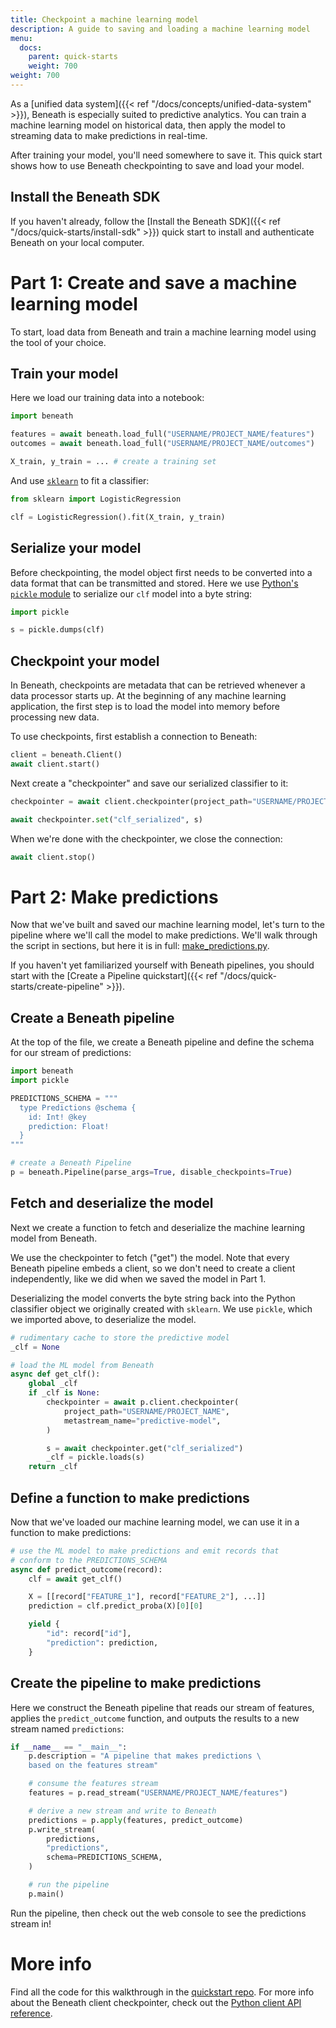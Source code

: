 ```yaml
---
title: Checkpoint a machine learning model
description: A guide to saving and loading a machine learning model
menu:
  docs:
    parent: quick-starts
    weight: 700
weight: 700
---
```


As a [unified data system]({{< ref "/docs/concepts/unified-data-system" >}}), Beneath is especially suited to predictive analytics. You can train a machine learning model on historical data, then apply the model to streaming data to make predictions in real-time.

After training your model, you'll need somewhere to save it. This quick start shows how to use Beneath checkpointing to save and load your model.

## Install the Beneath SDK

If you haven't already, follow the [Install the Beneath SDK]({{< ref "/docs/quick-starts/install-sdk" >}}) quick start to install and authenticate Beneath on your local computer.

# Part 1: Create and save a machine learning model

To start, load data from Beneath and train a machine learning model using the tool of your choice.

## Train your model

Here we load our training data into a notebook:

```python
import beneath

features = await beneath.load_full("USERNAME/PROJECT_NAME/features")
outcomes = await beneath.load_full("USERNAME/PROJECT_NAME/outcomes")

X_train, y_train = ... # create a training set
```

And use [`sklearn`](https://scikit-learn.org/stable/) to fit a classifier:

```python
from sklearn import LogisticRegression

clf = LogisticRegression().fit(X_train, y_train)
```

## Serialize your model

Before checkpointing, the model object first needs to be converted into a data format that can be transmitted and stored. Here we use [Python's `pickle` module](https://realpython.com/python-pickle-module/) to serialize our `clf` model into a byte string:

```python
import pickle

s = pickle.dumps(clf)
```

## Checkpoint your model

In Beneath, checkpoints are metadata that can be retrieved whenever a data processor starts up. At the beginning of any machine learning application, the first step is to load the model into memory before processing new data.

To use checkpoints, first establish a connection to Beneath:

```python
client = beneath.Client()
await client.start()
```

Next create a "checkpointer" and save our serialized classifier to it:

```python
checkpointer = await client.checkpointer(project_path="USERNAME/PROJECT_NAME")

await checkpointer.set("clf_serialized", s)
```

When we're done with the checkpointer, we close the connection:

```python
await client.stop()
```

# Part 2: Make predictions

Now that we've built and saved our machine learning model, let's turn to the pipeline where we'll call the model to make predictions. We'll walk through the script in sections, but here it is in full: [make_predictions.py](https://github.com/beneath-hq/beneath/blob/master/examples/quick-starts/checkpoint-machine-learning-model/make_predictions.py).

If you haven't yet familiarized yourself with Beneath pipelines, you should start with the [Create a Pipeline quickstart]({{< ref "/docs/quick-starts/create-pipeline" >}}).

## Create a Beneath pipeline

At the top of the file, we create a Beneath pipeline and define the schema for our stream of predictions:

```python
import beneath
import pickle

PREDICTIONS_SCHEMA = """
  type Predictions @schema {
    id: Int! @key
    prediction: Float!
  }
"""

# create a Beneath Pipeline
p = beneath.Pipeline(parse_args=True, disable_checkpoints=True)
```

## Fetch and deserialize the model

Next we create a function to fetch and deserialize the machine learning model from Beneath.

We use the checkpointer to fetch ("get") the model. Note that every Beneath pipeline embeds a client, so we don't need to create a client independently, like we did when we saved the model in Part 1.

Deserializing the model converts the byte string back into the Python classifier object we originally created with `sklearn`. We use `pickle`, which we imported above, to deserialize the model.

```python
# rudimentary cache to store the predictive model
_clf = None

# load the ML model from Beneath
async def get_clf():
    global _clf
    if _clf is None:
        checkpointer = await p.client.checkpointer(
            project_path="USERNAME/PROJECT_NAME",
            metastream_name="predictive-model",
        )

        s = await checkpointer.get("clf_serialized")
        _clf = pickle.loads(s)
    return _clf
```

## Define a function to make predictions

Now that we've loaded our machine learning model, we can use it in a function to make predictions:

```python
# use the ML model to make predictions and emit records that
# conform to the PREDICTIONS_SCHEMA
async def predict_outcome(record):
    clf = await get_clf()

    X = [[record["FEATURE_1"], record["FEATURE_2"], ...]]
    prediction = clf.predict_proba(X)[0][0]

    yield {
        "id": record["id"],
        "prediction": prediction,
    }
```

## Create the pipeline to make predictions

Here we construct the Beneath pipeline that reads our stream of features, applies the `predict_outcome` function, and outputs the results to a new stream named `predictions`:

```python
if __name__ == "__main__":
    p.description = "A pipeline that makes predictions \
    based on the features stream"

    # consume the features stream
    features = p.read_stream("USERNAME/PROJECT_NAME/features")

    # derive a new stream and write to Beneath
    predictions = p.apply(features, predict_outcome)
    p.write_stream(
        predictions,
        "predictions",
        schema=PREDICTIONS_SCHEMA,
    )

    # run the pipeline
    p.main()
```

Run the pipeline, then check out the web console to see the predictions stream in!

# More info

Find all the code for this walkthrough in the [quickstart repo](https://github.com/beneath-hq/beneath/blob/master/examples/quick-starts/checkpoint-machine-learning-model/). For more info about the Beneath client checkpointer, check out the [Python client API reference](https://python.docs.beneath.dev/client.html#beneath.Client.checkpointer).

